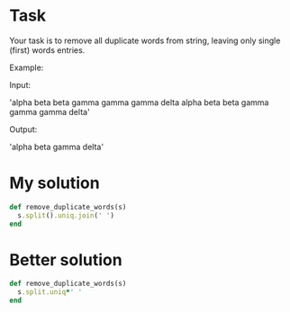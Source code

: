 # Task
Your task is to remove all duplicate words from string, leaving only single (first) words entries.

Example:

Input:

'alpha beta beta gamma gamma gamma delta alpha beta beta gamma gamma gamma delta'

Output:

'alpha beta gamma delta'

# My solution
```ruby
def remove_duplicate_words(s)
  s.split().uniq.join(' ')
end
```

# Better solution
```ruby
def remove_duplicate_words(s)
  s.split.uniq*' '
end
```
